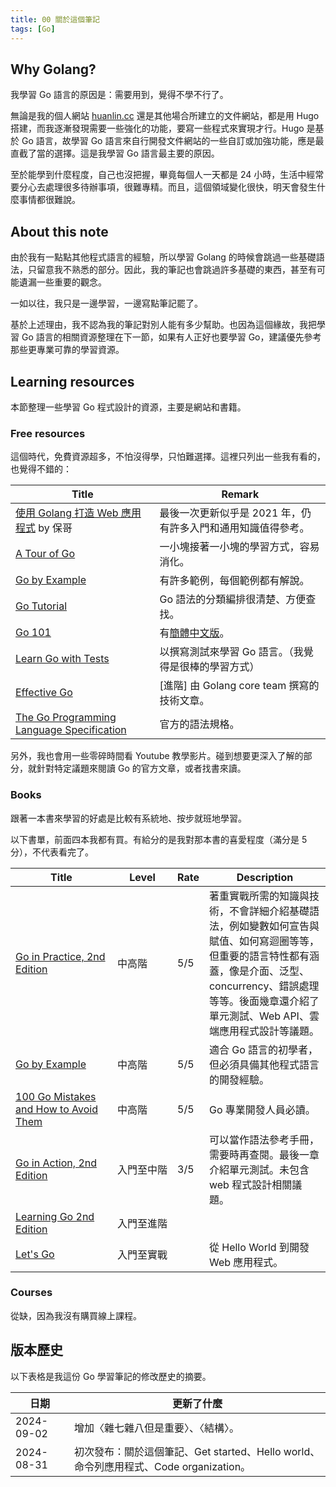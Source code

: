 ```yaml
---
title: 00 關於這個筆記
tags: [Go]
---
```


## Why Golang?

我學習 Go 語言的原因是：需要用到，覺得不學不行了。

無論是我的個人網站 [huanlin.cc](https://huanlin.cc/docs/) 還是其他場合所建立的文件網站，都是用 Hugo 搭建，而我逐漸發現需要一些強化的功能，要寫一些程式來實現才行。Hugo 是基於 Go 語言，故學習 Go 語言來自行開發文件網站的一些自訂或加強功能，應是最直截了當的選擇。這是我學習 Go 語言最主要的原因。

至於能學到什麼程度，自己也沒把握，畢竟每個人一天都是 24 小時，生活中經常要分心去處理很多待辦事項，很難專精。而且，這個領域變化很快，明天會發生什麼事情都很難說。

## About this note

由於我有一點點其他程式語言的經驗，所以學習 Golang 的時候會跳過一些基礎語法，只留意我不熟悉的部分。因此，我的筆記也會跳過許多基礎的東西，甚至有可能遺漏一些重要的觀念。

一如以往，我只是一邊學習，一邊寫點筆記罷了。

基於上述理由，我不認為我的筆記對別人能有多少幫助。也因為這個緣故，我把學習 Go 語言的相關資源整理在下一節，如果有人正好也要學習 Go，建議優先參考那些更專業可靠的學習資源。

## Learning resources

本節整理一些學習 Go 程式設計的資源，主要是網站和書籍。

### Free resources

這個時代，免費資源超多，不怕沒得學，只怕難選擇。這裡只列出一些我有看的，也覺得不錯的：

| Title                                                              | Remark                                 |
| ------------------------------------------------------------------ | -------------------------------------- |
| [使用 Golang 打造 Web 應用程式](https://willh.gitbook.io/build-web-application-with-golang-zhtw) by 保哥 | 最後一次更新似乎是 2021 年，仍有許多入門和通用知識值得參考。 |
| [A Tour of Go](https://go.dev/tour/)                               | 一小塊接著一小塊的學習方式，容易消化。 |
| [Go by Example](https://gobyexample.com/)                          | 有許多範例，每個範例都有解說。         |
| [Go Tutorial](https://www.w3schools.com/go/index.php)              | Go 語法的分類編排很清楚、方便查找。 |
| [Go 101](https://go101.org/article/101.html)                       | 有[簡體中文版](https://gfw.go101.org/article/101.html)。 |
| [Learn Go with Tests](https://quii.gitbook.io/learn-go-with-tests) | 以撰寫測試來學習 Go 語言。（我覺得是很棒的學習方式） |
| [Effective Go](https://go.dev/doc/effective_go)                    | [進階] 由 Golang core team 撰寫的技術文章。 |
| [The Go Programming Language Specification](https://go.dev/ref/spec) | 官方的語法規格。 |

另外，我也會用一些零碎時間看 Youtube 教學影片。碰到想要更深入了解的部分，就針對特定議題來閱讀 Go 的官方文章，或者找書來讀。

### Books

跟著一本書來學習的好處是比較有系統地、按步就班地學習。

以下書單，前面四本我都有買。有給分的是我對那本書的喜愛程度（滿分是 5 分），不代表看完了。

| Title <div style="width: 140px;"></div>| Level<div style="width: 80px;"></div> | Rate | Description |
|-----------------------|------------------------|---------|------------------------------------|
| [Go in Practice, 2nd Edition](https://www.manning.com/books/go-in-practice-second-edition) | 中高階 | 5/5 | 著重實戰所需的知識與技術，不會詳細介紹基礎語法，例如變數如何宣告與賦值、如何寫迴圈等等，但重要的語言特性都有涵蓋，像是介面、泛型、concurrency、錯誤處理等等。後面幾章還介紹了單元測試、Web API、雲端應用程式設計等議題。|
| [Go by Example](https://www.manning.com/books/go-by-example) | 中高階 | 5/5 | 適合 Go 語言的初學者，但必須具備其他程式語言的開發經驗。 |
| [100 Go Mistakes and How to Avoid Them](https://100go.co/book/) | 中高階 | 5/5 | Go 專業開發人員必讀。 |
| [Go in Action, 2nd Edition](https://www.manning.com/books/go-in-action-second-edition) | 入門至中階 | 3/5 | 可以當作語法參考手冊，需要時再查閱。最後一章介紹單元測試。未包含 web 程式設計相關議題。|
| [Learning Go 2nd Edition](https://www.amazon.com/Learning-Go-Jon-Bodner-ebook/dp/B0CS5DY1VN) | 入門至進階 |  |
| [Let's Go](https://lets-go.alexedwards.net/) | 入門至實戰 |  | 從 Hello World 到開發 Web 應用程式。 |

### Courses

從缺，因為我沒有購買線上課程。

## 版本歷史

以下表格是我這份 Go 學習筆記的修改歷史的摘要。

| 日期        | 更新了什麼                                                 |
|------------|-----------------------------------------------------------|
| 2024-09-02 | 增加〈雜七雜八但是重要〉、〈結構〉。 |
| 2024-08-31 | 初次發布：關於這個筆記、Get started、Hello world、命令列應用程式、Code organization。 |
